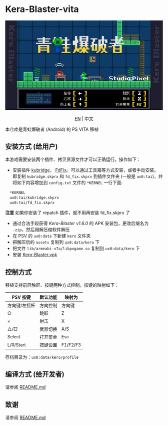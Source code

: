 # Kera-Blaster-vita

![Title screen](./screenshots/title_cn.jpg)

<p align="center"><a href="README.md">EN</a> | 中文</p>

本仓库是青蛙爆破者 (Android) 的 PS VITA 移植

## 安装方式 (给用户)

本游戏需要安装两个插件、拷贝资源文件才可以正确运行。操作如下：

- 安装插件 [kubridge](https://github.com/TheOfficialFloW/kubridge/releases/)、
  [FdFix](https://github.com/TheOfficialFloW/FdFix/releases/)。可以通过工具箱等方式安装，或者手动安装。
  即复制 `kubridge.skprx` 和 `fd_fix.skprx` 到插件文件夹 (一般是 `ux0:tai`)，并将如下内容增加到 `config.txt`
  文件的 `*KERNEL` 一行下面:

```
  *KERNEL
  ux0:tai/kubridge.skprx
  ux0:tai/fd_fix.skprx
```

**注意** 如果你安装了 repatch 插件，就不用再安装 fd_fix.skprx 了

- 通过合法手段获得 *Kera-Blaster v1.6.0* 的 APK 安装包，更改后缀名为 `.zip`，然后用解压缩软件解压
- 在 PSV 的 `ux0:data` 下新建 `kero` 文件夹
- 把解压后的 `assets` 复制到 `ux0:data/kero` 下
- 把文件 `lib/armeabi-v7a/libpxgame.so` 复制到 `ux0:data/kero` 下
- 安装 [Kero-Blaster.vpk](https://github.com/kaaass/Kero-Blaster-vita/releases)

## 控制方式

移植支持前屏触屏、按键两种方式控制。按键的映射如下：

| PSV 按键      | 默认功能 | 映射为   |
| ------------- | -------- | -------- |
| 方向键/左摇杆 | 方向控制 | 方向键   |
| ○             | 跳跃     | Z        |
| ×             | 射击     | X        |
| △/□           | 武器切换 | A/S      |
| Select        | 打开菜单 | Esc      |
| L/R/Start     | 按键设置 | F1/F2/F3 |

存档目录为：`ux0:data/kero/profile`

## 编译方式 (给开发者)

请参阅 [README.md](README.md)

## 致谢

请参阅 [README.md](README.md)
